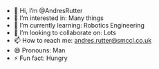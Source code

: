 - 👋 Hi, I’m @AndresRutter
- 👀 I’m interested in: Many things
- 🌱 I’m currently learning: Robotics Engineering
- 💞️ I’m looking to collaborate on: Lots
- 📫 How to reach me: andres.rutter@smccl.co.uk
- 😄 Pronouns: Man
- ⚡ Fun fact: Hungry

<!---
AndresRutter/AndresRutter is a ✨ special ✨ repository because its `README.md` (this file) appears on your GitHub profile.
You can click the Preview link to take a look at your changes.
--->
